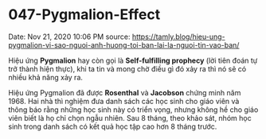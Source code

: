 # 047-Pygmalion-Effect

Date: Nov 21, 2020 10:06 PM
source: https://tamly.blog/hieu-ung-pygmalion-vi-sao-nguoi-anh-huong-toi-ban-lai-la-nguoi-tin-vao-ban/

Hiệu ứng **Pygmalion** hay còn gọi là **Self-fulfilling prophecy** (lời tiên đoán tự trở thành hiện thực), khi ta tin và mong chờ điều gì đó xảy ra thì nó sẽ có nhiều khả năng xảy ra. 

Hiệu ứng Pygmalion đã được **Rosenthal** và **Jacobson** chứng minh năm 1968. Hai nhà thì nghiệm đưa danh sách các học sinh cho giáo viên và thông báo rằng những học sinh này có triển vọng, nhưng không hề cho giáo viên biết là họ chỉ chọn ngẫu nhiên. Sau 8 tháng, theo khảo sát, nhóm học sinh trong danh sách có kết quả học tập cao hơn 8 tháng trước.